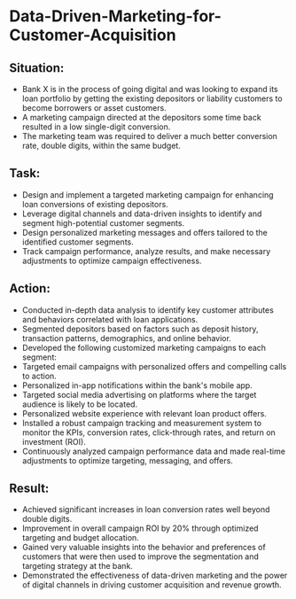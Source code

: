 # Data-Driven-Marketing-for-Customer-Acquisition

## Situation:

- Bank X is in the process of going digital and was looking to expand its loan portfolio by getting the existing depositors or liability customers to become borrowers or asset customers.
- A marketing campaign directed at the depositors some time back resulted in a low single-digit conversion.
- The marketing team was required to deliver a much better conversion rate, double digits, within the same budget.

## Task:

- Design and implement a targeted marketing campaign for enhancing loan conversions of existing depositors.
- Leverage digital channels and data-driven insights to identify and segment high-potential customer segments.
- Design personalized marketing messages and offers tailored to the identified customer segments.
- Track campaign performance, analyze results, and make necessary adjustments to optimize campaign effectiveness.
## Action:

- Conducted in-depth data analysis to identify key customer attributes and behaviors correlated with loan applications.
- Segmented depositors based on factors such as deposit history, transaction patterns, demographics, and online behavior.
- Developed the following customized marketing campaigns to each segment:
- Targeted email campaigns with personalized offers and compelling calls to action.
- Personalized in-app notifications within the bank's mobile app.
- Targeted social media advertising on platforms where the target audience is likely to be located.
- Personalized website experience with relevant loan product offers.
- Installed a robust campaign tracking and measurement system to monitor the KPIs, conversion rates, click-through rates, and return on investment (ROI).
- Continuously analyzed campaign performance data and made real-time adjustments to optimize targeting, messaging, and offers.

## Result:
- Achieved significant increases in loan conversion rates well beyond double digits.
- Improvement in overall campaign ROI by 20% through optimized targeting and budget allocation.
- Gained very valuable insights into the behavior and preferences of customers that were then used to improve the segmentation and targeting strategy at the bank.
- Demonstrated the effectiveness of data-driven marketing and the power of digital channels in driving customer acquisition and revenue growth.
